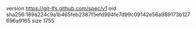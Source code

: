 version https://git-lfs.github.com/spec/v1
oid sha256:189a224c9a1b465feb2387f5efd994fe7d99c09142e56a989173b127696a9165
size 1755
